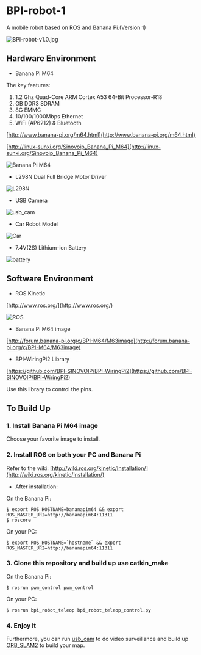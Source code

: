 # BPI-robot-1
 A mobile robot based on ROS and Banana Pi.(Version 1)

![BPI-robot-v1.0.jpg](https://github.com/techping/BPI-robot-1/raw/master/BPI-robot-v1.0.jpg)

## Hardware  Environment

+ Banana Pi M64

The key features:
1. 1.2 Ghz Quad-Core ARM Cortex A53 64-Bit Processor-R18
2. GB DDR3 SDRAM
3. 8G EMMC
4. 10/100/1000Mbps Ethernet
5. WiFi (AP6212) & Bluetooth

[http://www.banana-pi.org/m64.html](http://www.banana-pi.org/m64.html)

[http://linux-sunxi.org/Sinovoip_Banana_Pi_M64](http://linux-sunxi.org/Sinovoip_Banana_Pi_M64)

![Banana Pi M64](http://www.banana-pi.org/images/bpi-images/M64/m6111.jpg)

+ L298N Dual Full Bridge Motor Driver

![L298N](http://img.dxcdn.com/productimages/sku_408436_1.jpg)

+ USB Camera

![usb_cam](https://i.ebayimg.com/images/g/PMIAAOSwacdZcAPO/s-l300.jpg)

+ Car Robot Model

![Car](https://gd4.alicdn.com/imgextra/i4/94674554/TB2KSTqXVXXXXXtXXXXXXXXXXXX_!!94674554.jpg)

+ 7.4V(2S) Lithium-ion Battery

![battery](https://images-na.ssl-images-amazon.com/images/I/51uUiAKJ4gL._SL1000_.jpg)

## Software Environment

+ ROS Kinetic

[http://www.ros.org/](http://www.ros.org/)

![ROS](http://www.ros.org/wp-content/uploads/2013/10/rosorg-logo1.png)

+ Banana Pi M64 image

[http://forum.banana-pi.org/c/BPI-M64/M63image](http://forum.banana-pi.org/c/BPI-M64/M63image)

+ BPI-WiringPi2 Library

[https://github.com/BPI-SINOVOIP/BPI-WiringPi2](https://github.com/BPI-SINOVOIP/BPI-WiringPi2)

Use this library to control the pins.

## To Build Up

### 1.  Install Banana Pi M64 image

Choose your favorite image to install.

### 2. Install ROS on both your PC and Banana Pi

Refer to the wiki: [http://wiki.ros.org/kinetic/Installation/](http://wiki.ros.org/kinetic/Installation/)

+ After installation:

On the Banana Pi:

```shell
$ export ROS_HOSTNAME=bananapim64 && export ROS_MASTER_URI=http://bananapim64:11311
$ roscore
```

On your PC:

```shell
$ export ROS_HOSTNAME=`hostname` && export ROS_MASTER_URI=http://bananapim64:11311
```

### 3. Clone this repository and build up use catkin_make

On the Banana Pi:

```shell
$ rosrun pwm_control pwm_control
```

On your PC:

```shell
$ rosrun bpi_robot_teleop bpi_robot_teleop_control.py
```
### 4. Enjoy it

Furthermore, you can run [usb_cam](http://wiki.ros.org/usb_cam) to do video surveillance and build up [ORB_SLAM2](https://github.com/raulmur/ORB_SLAM2) to build your map.
